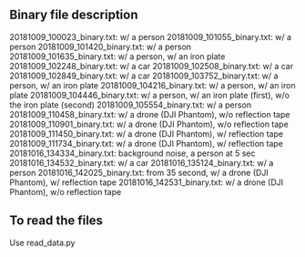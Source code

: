 ## Binary file description

20181009_100023_binary.txt: w/ a person
20181009_101055_binary.txt: w/ a person
20181009_101420_binary.txt: w/ a person
20181009_101635_binary.txt: w/ a person, w/ an iron plate
20181009_102248_binary.txt: w/ a car
20181009_102508_binary.txt: w/ a car
20181009_102849_binary.txt: w/ a car
20181009_103752_binary.txt: w/ a person, w/ an iron plate
20181009_104216_binary.txt: w/ a person, w/ an iron plate
20181009_104446_binary.txt: w/ a person, w/ an iron plate (first), w/o the iron plate (second)
20181009_105554_binary.txt: w/ a person
20181009_110458_binary.txt: w/ a drone (DJI Phantom), w/o reflection tape
20181009_110901_binary.txt: w/ a drone (DJI Phantom), w/o reflection tape
20181009_111450_binary.txt: w/ a drone (DJI Phantom), w/ reflection tape
20181009_111734_binary.txt: w/ a drone (DJI Phantom), w/ reflection tape
20181016_134334_binary.txt: background noise, a person at 5 sec
20181016_134532_binary.txt: w/ a car
20181016_135124_binary.txt: w/ a person
20181016_142025_binary.txt: from 35 second, w/ a drone (DJI Phantom), w/ reflection tape
20181016_142531_binary.txt: w/ a drone (DJI Phantom), w/o reflection tape

## To read the files

Use read_data.py
